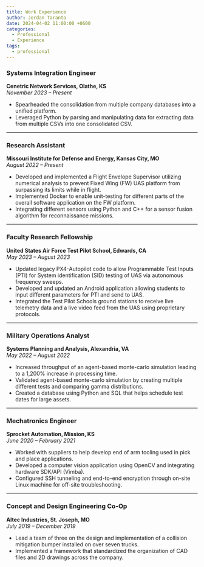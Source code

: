 ```yaml
---
title: Work Experience
author: Jordan Taranto
date: 2024-04-02 11:00:00 +0600
categories:
  - Professional
  - Experience
tags:
  - professional
---
```

### **Systems Integration Engineer**
**Cenetric Network Services, Olathe, KS**  
_November 2023 – Present_
- Spearheaded the consolidation from multiple company databases into a unified platform.
- Leveraged Python by parsing and manipulating data for extracting data from multiple CSVs into one consolidated CSV.

---
### **Research Assistant**
**Missouri Institute for Defense and Energy, Kansas City, MO**  
_August 2022 – Present_
- Developed and implemented a Flight Envelope Supervisor utilizing numerical analysis to prevent Fixed Wing (FW) UAS platform from surpassing its limits while in flight.
- Implemented Docker to enable unit-testing for different parts of the overall software application on the FW platform.
- Integrating different sensors using Python and C++ for a sensor fusion algorithm for reconnaissance missions.

---
### **Faculty Research Fellowship**
**United States Air Force Test Pilot School, Edwards, CA**  
_May 2023 – August 2023_
- Updated legacy PX4-Autopilot code to allow Programmable Test Inputs (PTI) for System identification (SID) testing of UAS via autonomous frequency sweeps.
- Developed and updated an Android application allowing students to input different parameters for PTI and send to UAS.
- Integrated the Test Pilot Schools ground stations to receive live telemetry data and a live video feed from the UAS using proprietary protocols.

---
### **Military Operations Analyst**
**Systems Planning and Analysis, Alexandria, VA**  
_May 2022 – August 2022_
- Increased throughput of an agent-based monte-carlo simulation leading to a 1,200% increase in processing time.
- Validated agent-based monte-carlo simulation by creating multiple different tests and comparing gamma distributions.
- Created a database using Python and SQL that helps schedule test dates for large assets.

---
### **Mechatronics Engineer**
**Sprocket Automation, Mission, KS**  
_June 2020 – February 2021_
- Worked with suppliers to help develop end of arm tooling used in pick and place applications.
- Developed a computer vision application using OpenCV and integrating hardware SDK/API (Vimba).
- Configured SSH tunneling and end-to-end encryption through on-site Linux machine for off-site troubleshooting.

---
### **Concept and Design Engineering Co-Op**
**Altec Industries, St. Joseph, MO**  
_July 2019 – December 2019_
- Lead a team of three on the design and implementation of a collision mitigation bumper installed on over seven trucks.
- Implemented a framework that standardized the organization of CAD files and 2D drawings across the company.